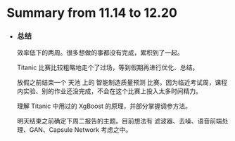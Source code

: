 # Summary from 11.14 to 12.20

- ### 总结

    效率低下的两周。很多想做的事都没有完成，累积到了一起。

    Titanic 比赛比较粗略地走个了过场，等到假期再进行优化、总结。

    放假之前结束一个 天池 上的 智能制造质量预测 比赛。因为临近考试周，课程内实验、别的作业还没完成，不会在这个比赛上投入太多时间精力。

    理解 Titanic 中用过的 XgBoost 的原理，并部分掌握调参方法。

    明天结束之前确定下周二报告的主题。目前想法有 滤波器、去噪、语音前端处理、GAN、Capsule Network 考虑之中。
